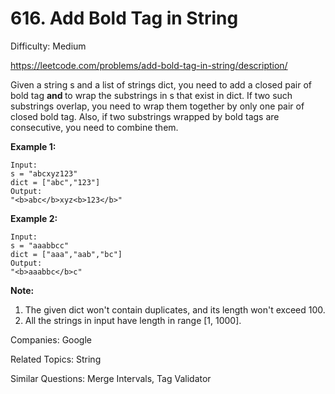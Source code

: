# 616. Add Bold Tag in String

Difficulty: Medium

https://leetcode.com/problems/add-bold-tag-in-string/description/

Given a string s and a list of strings dict, you need to add a closed pair of bold tag <b> and </b> to wrap the substrings in s that exist in dict. If two such substrings overlap, you need to wrap them together by only one pair of closed bold tag. Also, if two substrings wrapped by bold tags are consecutive, you need to combine them.

**Example 1:**
```
Input: 
s = "abcxyz123"
dict = ["abc","123"]
Output:
"<b>abc</b>xyz<b>123</b>"
```
**Example 2:**
```
Input: 
s = "aaabbcc"
dict = ["aaa","aab","bc"]
Output:
"<b>aaabbc</b>c"
```
**Note:**
1. The given dict won't contain duplicates, and its length won't exceed 100.
2. All the strings in input have length in range [1, 1000].

Companies: Google

Related Topics: String

Similar Questions: Merge Intervals, Tag Validator
